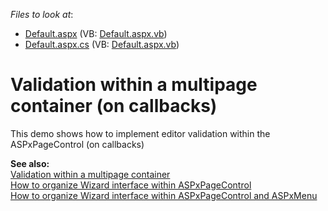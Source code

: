 <!-- default file list -->
*Files to look at*:

* [Default.aspx](./CS/ValidationMultiplePagesCallbacks/Default.aspx) (VB: [Default.aspx.vb](./VB/ValidationMultiplePagesCallbacks/Default.aspx.vb))
* [Default.aspx.cs](./CS/ValidationMultiplePagesCallbacks/Default.aspx.cs) (VB: [Default.aspx.vb](./VB/ValidationMultiplePagesCallbacks/Default.aspx.vb))
<!-- default file list end -->
# Validation within a multipage container (on callbacks)


<p>This demo shows how to implement editor validation within the ASPxPageControl (on callbacks)</p><p><strong>See also:</strong><br />
<a href="https://www.devexpress.com/Support/Center/p/E12">Validation within a multipage container</a><br />
<a href="https://www.devexpress.com/Support/Center/p/E3050">How to organize Wizard interface within ASPxPageControl</a><br />
<a href="https://www.devexpress.com/Support/Center/p/E3052">How to organize Wizard interface within ASPxPageControl and ASPxMenu</a></p>

<br/>


